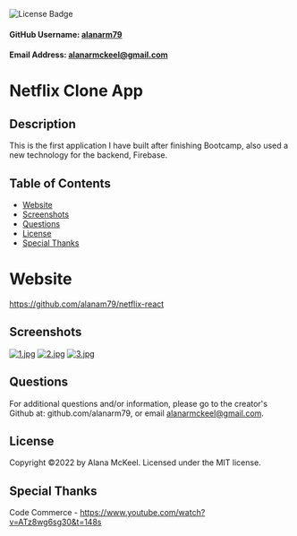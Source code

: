 
  ![License Badge](https://img.shields.io/badge/License-MIT-green.svg)

  #### GitHub Username: [alanarm79](https://github.com/alanarm79)

  #### Email Address: alanarmckeel@gmail.com

  # Netflix Clone App

  ## Description
  This is the first application I have built after finishing Bootcamp, also used a new technology for the backend, Firebase.

  ## Table of Contents
  * [Website](#website)
  * [Screenshots](#screenshots)
  * [Questions](#questions)
  * [License](#license)
  * [Special Thanks](#special-thanks)

  # Website
  https://github.com/alanam79/netflix-react

  ## Screenshots
  [![1.jpg](https://i.postimg.cc/T19Kt9Xy/1.jpg)](https://postimg.cc/wR1xvDMH)
  [![2.jpg](https://i.postimg.cc/dQmZQqTq/2.jpg)](https://postimg.cc/7bhZmrVc)
  [![3.jpg](https://i.postimg.cc/jSCDhP35/3.jpg)](https://postimg.cc/HrDWYcgD)

  ## Questions
  For additional questions and/or information, please go to the creator's Github at: github.com/alanarm79, or email alanarmckeel@gmail.com.

  ## License
  Copyright &copy;2022 by Alana McKeel.
  Licensed under the MIT license.

  ## Special Thanks
  Code Commerce - https://www.youtube.com/watch?v=ATz8wg6sg30&t=148s
